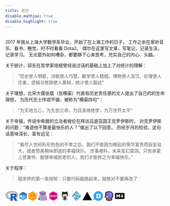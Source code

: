 ```yaml
---
title: 首页
disable_mathjax: true
disable_highlight: true
---
```


##

2017 年我从上海大学数学系毕业，开始了在上海工作的日子。
工作之余在家听音乐、看书、睡觉，时不时看看 Dota2。
偶尔在这里写文章、写笔记，记录生活，记录学习。
无论窗外如何嘈杂，都要静下心来思考，充实自己的内心、头脑。

关于统计，邱东在哲学家培根曾经说过话的基础上加上了对统计的理解：

> “历史使人明智，诗歌使人巧慧，数学使人精细，博物使人深沉，伦理使人庄重，逻辑与修辞使人善辩，统计使人豁达”

关于理想，北宋大儒张载（张横渠）代表有历史责任感的文人提出了自己的的生命理想，
为历代志士传颂不辍，被称为“横渠四句”：

> “为天地立心，为生民立命，为往圣继绝学，为万世开太平”

关于幸福，传说中希腊的立法者梭伦在拜访吕底亚国王克罗伊斯时，
对克罗伊斯的问题：“难道他不算是最快乐的人？”做出了以下回答。
历经岁月的检验，这句话意味深长、富有远见：

> “看尽人世间形形色色的不幸之后，我们不能因为眼前的荣华富贵而狂妄自大，或者赞美稍纵即逝的幸福快乐。
  世事难料，未来变幻莫测。只有承蒙上苍垂怜、能够幸福到老的人，我们才能称之为幸福快乐。”

关于程序：

> 程序界的第一条规矩：只要代码能跑起来，就绝对不要再改了

<!-- 喜欢的一段视频：
<div class="plyr__video-embed" id="player" width="100%">
  <iframe
    src="https://www.youtube.com/embed/bTqVqk7FSmY?origin=https://plyr.io&amp;iv_load_policy=3&amp;modestbranding=1&amp;playsinline=1&amp;showinfo=0&amp;rel=0&amp;enablejsapi=1"
    allowfullscreen
    allowtransparency
    allow="autoplay"
    width="100%"
    height="400px"
  ></iframe>
</div>
-->



<!-- ### TODO

* :white_check_mark: 评论在一些页面不启用
* :white_check_mark: 集成 Disqus 和 Utterances 到评论区
* :black_square_button: Disqus 评论功能出现广告，暂时不知道怎么回事，先启用 utteranc 功能
* :white_check_mark: 首页内容更新
* :black_square_button: 弄懂后台 JS、HTML、CSS 的原理
* :white_check_mark: 处理页面中标题的字体样式
* :white_check_mark: 头像问题处理
* :black_square_button: 部署到私有云服务器上
    - [ ] 查找部署教程
    - [ ] 购买云服务器
    - [ ] 部署
* :white_check_mark: 图片的保存问题处理
* :black_square_button: 加载速度问题处理
    - [ ] 图片加载速度问题
* :white_check_mark: 微信屏蔽问题处理
    - [x] 申请恢复访问
    - [x] 部署相关文件
* :white_check_mark: 添加 favicon.ico -->

##

[<img src="images/Rlogo.svg" width="8%" />](https://www.r-project.org/) [<img src="images/RStudio.svg" width="5%" />](https://www.rstudio.com/) [<img src="images/blogdown.svg" width="5%" />](https://github.com/rstudio/blogdown) [<img src="images/gopher-hero.svg" width="6%">](https://gohugo.io/) [<img src="images/hugothemes.png" width="6%">](https://github.com/yihui/hugo-ivy) [<img src="images/github.png" width="7%" />](images/github.png) [<img src="images/netlify-icon.svg" width="6%" />](https://www.netlify.com/) [<img src="images/vercel.svg" width="6%" />](https://vercel.com/) [<img src="images/disqus-icon.svg" width="6%">](https://disqus.com/) [<img src="images/utterances-300.png" width="6%">](https://utteranc.es/) [<img src="images/markdown.svg" width="6%" />](https://daringfireball.net/projects/markdown/syntax)
<!-- [<img src="images/github.svg" width="6%" />](https://github.com) -->


